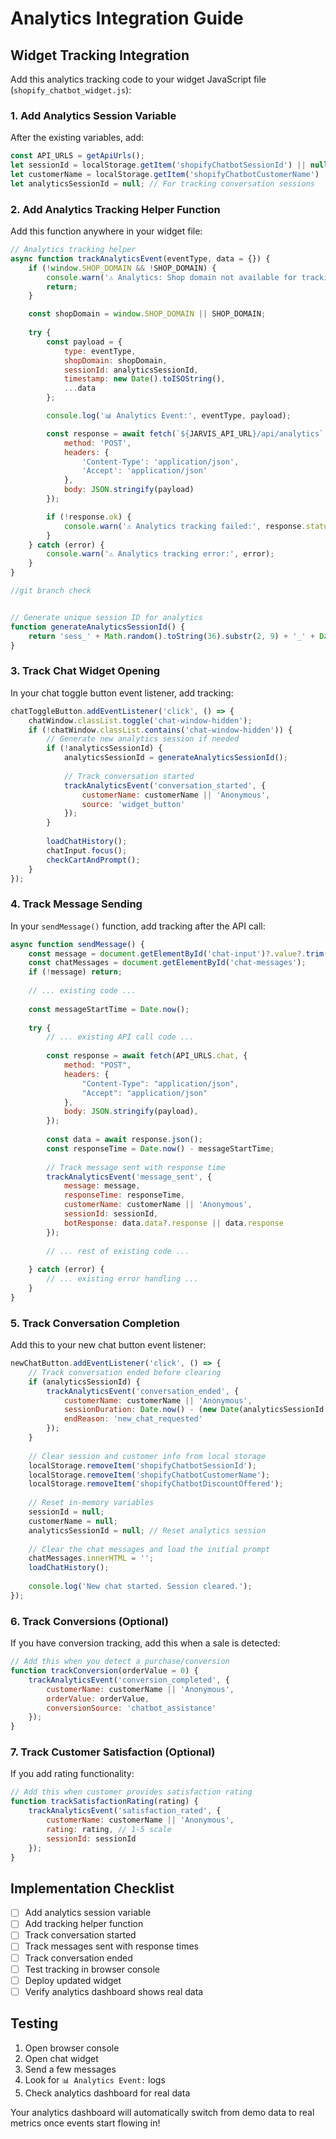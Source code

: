# Analytics Integration Guide

## Widget Tracking Integration

Add this analytics tracking code to your widget JavaScript file (`shopify_chatbot_widget.js`):

### 1. Add Analytics Session Variable

After the existing variables, add:
```javascript
const API_URLS = getApiUrls();
let sessionId = localStorage.getItem('shopifyChatbotSessionId') || null;
let customerName = localStorage.getItem('shopifyChatbotCustomerName') || null;
let analyticsSessionId = null; // For tracking conversation sessions
```

### 2. Add Analytics Tracking Helper Function

Add this function anywhere in your widget file:
```javascript
// Analytics tracking helper
async function trackAnalyticsEvent(eventType, data = {}) {
    if (!window.SHOP_DOMAIN && !SHOP_DOMAIN) {
        console.warn('⚠️ Analytics: Shop domain not available for tracking');
        return;
    }

    const shopDomain = window.SHOP_DOMAIN || SHOP_DOMAIN;
    
    try {
        const payload = {
            type: eventType,
            shopDomain: shopDomain,
            sessionId: analyticsSessionId,
            timestamp: new Date().toISOString(),
            ...data
        };

        console.log('📊 Analytics Event:', eventType, payload);

        const response = await fetch(`${JARVIS_API_URL}/api/analytics`, {
            method: 'POST',
            headers: {
                'Content-Type': 'application/json',
                'Accept': 'application/json'
            },
            body: JSON.stringify(payload)
        });

        if (!response.ok) {
            console.warn('⚠️ Analytics tracking failed:', response.status);
        }
    } catch (error) {
        console.warn('⚠️ Analytics tracking error:', error);
    }
}

//git branch check


// Generate unique session ID for analytics
function generateAnalyticsSessionId() {
    return 'sess_' + Math.random().toString(36).substr(2, 9) + '_' + Date.now();
}
```

### 3. Track Chat Widget Opening

In your chat toggle button event listener, add tracking:
```javascript
chatToggleButton.addEventListener('click', () => {
    chatWindow.classList.toggle('chat-window-hidden');
    if (!chatWindow.classList.contains('chat-window-hidden')) {
        // Generate new analytics session if needed
        if (!analyticsSessionId) {
            analyticsSessionId = generateAnalyticsSessionId();
            
            // Track conversation started
            trackAnalyticsEvent('conversation_started', {
                customerName: customerName || 'Anonymous',
                source: 'widget_button'
            });
        }
        
        loadChatHistory();
        chatInput.focus();
        checkCartAndPrompt();
    }
});
```

### 4. Track Message Sending

In your `sendMessage()` function, add tracking after the API call:
```javascript
async function sendMessage() {
    const message = document.getElementById('chat-input')?.value?.trim();
    const chatMessages = document.getElementById('chat-messages');
    if (!message) return;
    
    // ... existing code ...
    
    const messageStartTime = Date.now();
    
    try {
        // ... existing API call code ...
        
        const response = await fetch(API_URLS.chat, {
            method: "POST",
            headers: {
                "Content-Type": "application/json",
                "Accept": "application/json"
            },
            body: JSON.stringify(payload),
        });
        
        const data = await response.json();
        const responseTime = Date.now() - messageStartTime;
        
        // Track message sent with response time
        trackAnalyticsEvent('message_sent', {
            message: message,
            responseTime: responseTime,
            customerName: customerName || 'Anonymous',
            sessionId: sessionId,
            botResponse: data.data?.response || data.response
        });
        
        // ... rest of existing code ...
        
    } catch (error) {
        // ... existing error handling ...
    }
}
```

### 5. Track Conversation Completion

Add this to your new chat button event listener:
```javascript
newChatButton.addEventListener('click', () => {
    // Track conversation ended before clearing
    if (analyticsSessionId) {
        trackAnalyticsEvent('conversation_ended', {
            customerName: customerName || 'Anonymous',
            sessionDuration: Date.now() - (new Date(analyticsSessionId.split('_')[2]).getTime()),
            endReason: 'new_chat_requested'
        });
    }
    
    // Clear session and customer info from local storage
    localStorage.removeItem('shopifyChatbotSessionId');
    localStorage.removeItem('shopifyChatbotCustomerName');
    localStorage.removeItem('shopifyChatbotDiscountOffered');
    
    // Reset in-memory variables
    sessionId = null;
    customerName = null;
    analyticsSessionId = null; // Reset analytics session
    
    // Clear the chat messages and load the initial prompt
    chatMessages.innerHTML = '';
    loadChatHistory();
    
    console.log('New chat started. Session cleared.');
});
```

### 6. Track Conversions (Optional)

If you have conversion tracking, add this when a sale is detected:
```javascript
// Add this when you detect a purchase/conversion
function trackConversion(orderValue = 0) {
    trackAnalyticsEvent('conversion_completed', {
        customerName: customerName || 'Anonymous',
        orderValue: orderValue,
        conversionSource: 'chatbot_assistance'
    });
}
```

### 7. Track Customer Satisfaction (Optional)

If you add rating functionality:
```javascript
// Add this when customer provides satisfaction rating
function trackSatisfactionRating(rating) {
    trackAnalyticsEvent('satisfaction_rated', {
        customerName: customerName || 'Anonymous',
        rating: rating, // 1-5 scale
        sessionId: sessionId
    });
}
```

## Implementation Checklist

- [ ] Add analytics session variable
- [ ] Add tracking helper function  
- [ ] Track conversation started
- [ ] Track messages sent with response times
- [ ] Track conversation ended
- [ ] Test tracking in browser console
- [ ] Deploy updated widget
- [ ] Verify analytics dashboard shows real data

## Testing

1. Open browser console
2. Open chat widget 
3. Send a few messages
4. Look for `📊 Analytics Event:` logs
5. Check analytics dashboard for real data

Your analytics dashboard will automatically switch from demo data to real metrics once events start flowing in!
